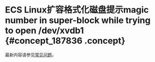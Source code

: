 # ECS Linux扩容格式化磁盘提示magic number in super-block while trying to open /dev/xvdb1 {#concept_187836 .concept}

最新内容请参见[常见问题](../../../../cn.zh-CN/块存储/常见问题.md#)。

